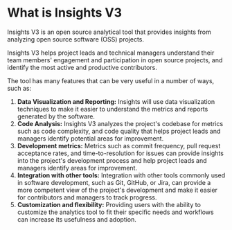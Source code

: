 # What is Insights V3

Insights V3 is an open source analytical tool that provides insights from analyzing open source software (OSS) projects.

Insights V3 helps project leads and technical managers understand their team members' engagement and participation in open source projects, and identify the most active and productive contributors.

The tool has many features that can be very useful in a number of ways, such as:

1. **Data Visualization and Reporting:** Insights will use data visualization techniques to make it easier to understand the metrics and reports generated by the software.
2. **Code Analysis:** Insights V3 analyzes the project's codebase for metrics such as code complexity, and code quality that helps project leads and managers identify potential areas for improvement.
3. **Development metrics:** Metrics such as commit frequency, pull request acceptance rates, and time-to-resolution for issues can provide insights into the project's development process and help project leads and managers identify areas for improvement.
4. **Integration with other tools:** Integration with other tools commonly used in software development, such as Git, GitHub, or Jira, can provide a more competent view of the project's development and make it easier for contributors and managers to track progress.
5. **Customization and flexibility:** Providing users with the ability to customize the analytics tool to fit their specific needs and workflows can increase its usefulness and adoption.
